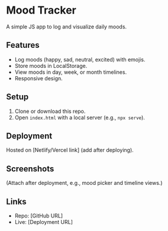 # Mood Tracker

A simple JS app to log and visualize daily moods.

## Features
- Log moods (happy, sad, neutral, excited) with emojis.
- Store moods in LocalStorage.
- View moods in day, week, or month timelines.
- Responsive design.

## Setup
1. Clone or download this repo.
2. Open `index.html` with a local server (e.g., `npx serve`).

## Deployment
Hosted on [Netlify/Vercel link] (add after deploying).

## Screenshots
(Attach after deployment, e.g., mood picker and timeline views.)

## Links
- Repo: [GitHub URL]
- Live: [Deployment URL]

